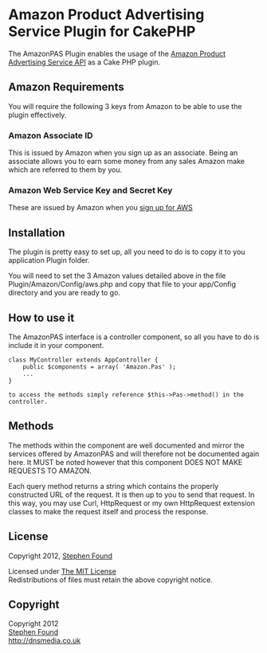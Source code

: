 # Amazon Product Advertising Service Plugin for CakePHP #

The AmazonPAS Plugin enables the usage of the [Amazon Product Advertising Service API](http://docs.amazonwebservices.com/AWSECommerceService/2010-11-01/DG/) as a Cake PHP plugin.

## Amazon Requirements ##

You will require the following 3 keys from Amazon to be able to use the plugin effectively.

### Amazon Associate ID ###
This is issued by Amazon when you sign up as an associate. Being an associate allows you to earn some money from any sales Amazon make which are referred to them by you.

### Amazon Web Service Key and Secret Key ###
These are issued by Amazon when you [sign up for AWS](http://aws.amazon.com)

## Installation ##

The plugin is pretty easy to set up, all you need to do is to copy it to you application Plugin folder.

You will need to set the 3 Amazon values detailed above in the file Plugin/Amazon/Config/aws.php and copy that file to your app/Config directory and you are ready to go.

## How to use it ##
The AmazonPAS interface is a controller component, so all you have to do is include it in your component. 

    class MyController extends AppController {
        public $components = array( 'Amazon.Pas' );
        ...
    }

    to access the methods simply reference $this->Pas->method() in the controller.

## Methods ##
The methods within the component are well documented and mirror the services offered by AmazonPAS and will therefore not be documented again here. It MUST be noted however that this component DOES NOT MAKE REQUESTS TO AMAZON. 

Each query method returns a string which contains the properly constructed URL of the request. It is then up to you to send that request. In this way, you may use Curl, HttpRequest or my own HttpRequest extension classes to make the request itself and process the response. 

## License ##

Copyright 2012, [Stephen Found](http://www.dnsmedia.co.uk)

Licensed under [The MIT License](http://www.opensource.org/licenses/mit-license.php)<br/>
Redistributions of files must retain the above copyright notice.

## Copyright ###

Copyright 2012<br/>
[Stephen Found](http://www.dnsmedia.co.uk)<br/>
http://dnsmedia.co.uk<br/>

